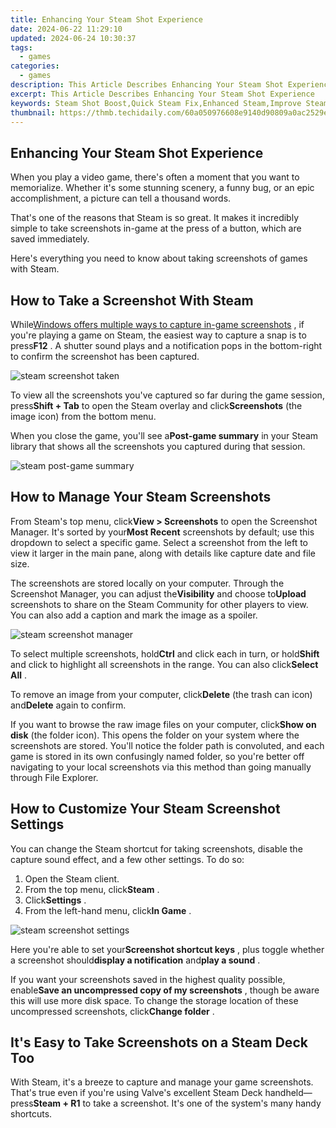 ```yaml
---
title: Enhancing Your Steam Shot Experience
date: 2024-06-22 11:29:10
updated: 2024-06-24 10:30:37
tags:
  - games
categories:
  - games
description: This Article Describes Enhancing Your Steam Shot Experience
excerpt: This Article Describes Enhancing Your Steam Shot Experience
keywords: Steam Shot Boost,Quick Steam Fix,Enhanced Steam,Improve Steaming,Hot Drink Zest,Flavorful Sip,Zenith Steamy
thumbnail: https://thmb.techidaily.com/60a050976608e9140d90809a0ac2529ef41e9995b243e26e295a790742b88b8b.jpg
---
```


## Enhancing Your Steam Shot Experience

 When you play a video game, there's often a moment that you want to memorialize. Whether it's some stunning scenery, a funny bug, or an epic accomplishment, a picture can tell a thousand words.

 That's one of the reasons that Steam is so great. It makes it incredibly simple to take screenshots in-game at the press of a button, which are saved immediately.

 Here's everything you need to know about taking screenshots of games with Steam.

## How to Take a Screenshot With Steam

 While[Windows offers multiple ways to capture in-game screenshots](https://www.makeuseof.com/windows-11-game-screenshots/) , if you're playing a game on Steam, the easiest way to capture a snap is to press**F12** . A shutter sound plays and a notification pops in the bottom-right to confirm the screenshot has been captured.

![steam screenshot taken](https://static1.makeuseofimages.com/wordpress/wp-content/uploads/2023/08/steam-screenshot-taken.jpg)

 To view all the screenshots you've captured so far during the game session, press**Shift + Tab** to open the Steam overlay and click**Screenshots** (the image icon) from the bottom menu.

 When you close the game, you'll see a**Post-game summary** in your Steam library that shows all the screenshots you captured during that session.

![steam post-game summary](https://static1.makeuseofimages.com/wordpress/wp-content/uploads/2023/08/steam-post-game-summary.jpg)

## How to Manage Your Steam Screenshots

 From Steam's top menu, click**View > Screenshots** to open the Screenshot Manager. It's sorted by your**Most Recent** screenshots by default; use this dropdown to select a specific game. Select a screenshot from the left to view it larger in the main pane, along with details like capture date and file size.

 The screenshots are stored locally on your computer. Through the Screenshot Manager, you can adjust the**Visibility** and choose to**Upload** screenshots to share on the Steam Community for other players to view. You can also add a caption and mark the image as a spoiler.

![steam screenshot manager](https://static1.makeuseofimages.com/wordpress/wp-content/uploads/2023/08/steam-screenshot-manager.jpg)

 To select multiple screenshots, hold**Ctrl** and click each in turn, or hold**Shift** and click to highlight all screenshots in the range. You can also click**Select All** .

 To remove an image from your computer, click**Delete** (the trash can icon) and**Delete** again to confirm.

 If you want to browse the raw image files on your computer, click**Show on disk** (the folder icon). This opens the folder on your system where the screenshots are stored. You'll notice the folder path is convoluted, and each game is stored in its own confusingly named folder, so you're better off navigating to your local screenshots via this method than going manually through File Explorer.

## How to Customize Your Steam Screenshot Settings

 You can change the Steam shortcut for taking screenshots, disable the capture sound effect, and a few other settings. To do so:

1. Open the Steam client.
2. From the top menu, click**Steam** .
3. Click**Settings** .
4. From the left-hand menu, click**In Game** .

![steam screenshot settings](https://static1.makeuseofimages.com/wordpress/wp-content/uploads/2023/08/steam-screenshot-settings.jpg)

 Here you're able to set your**Screenshot shortcut keys** , plus toggle whether a screenshot should**display a notification** and**play a sound** .

 If you want your screenshots saved in the highest quality possible, enable**Save an uncompressed copy of my screenshots** , though be aware this will use more disk space. To change the storage location of these uncompressed screenshots, click**Change folder** .

## It's Easy to Take Screenshots on a Steam Deck Too

 With Steam, it's a breeze to capture and manage your game screenshots. That's true even if you're using Valve's excellent Steam Deck handheld—press**Steam + R1** to take a screenshot. It's one of the system's many handy shortcuts.


<ins class="adsbygoogle"
     style="display:block"
     data-ad-format="autorelaxed"
     data-ad-client="ca-pub-7571918770474297"
     data-ad-slot="1223367746"></ins>



<ins class="adsbygoogle"
     style="display:block"
     data-ad-client="ca-pub-7571918770474297"
     data-ad-slot="8358498916"
     data-ad-format="auto"
     data-full-width-responsive="true"></ins>
